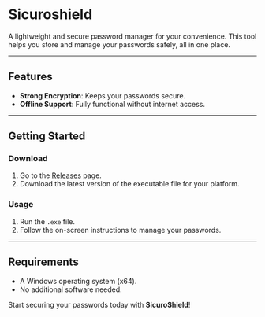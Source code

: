 # Sicuroshield
  
A lightweight and secure password manager for your convenience. This tool helps you store and manage your passwords safely, all in one place.  

---

## Features  
- **Strong Encryption**: Keeps your passwords secure.  
- **Offline Support**: Fully functional without internet access.  
---

## Getting Started  

### Download  
1. Go to the [Releases](https://github.com/pocketwan/sicuroshield/releases) page.  
2. Download the latest version of the executable file for your platform.  

### Usage  
1. Run the `.exe` file.  
2. Follow the on-screen instructions to manage your passwords.  

---

## Requirements  
- A Windows operating system (x64).  
- No additional software needed.  

Start securing your passwords today with **SicuroShield**!  
